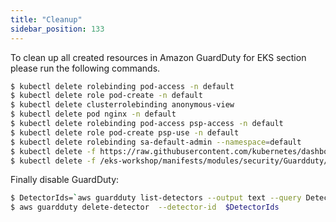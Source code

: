 ```yaml
---
title: "Cleanup"
sidebar_position: 133
---
```


To clean up all created resources in Amazon GuardDuty for EKS section please run the following commands.

```bash
$ kubectl delete rolebinding pod-access -n default
$ kubectl delete role pod-create -n default
$ kubectl delete clusterrolebinding anonymous-view
$ kubectl delete pod nginx -n default
$ kubectl delete rolebinding pod-access psp-access -n default
$ kubectl delete role pod-create psp-use -n default
$ kubectl delete rolebinding sa-default-admin --namespace=default
$ kubectl delete -f https://raw.githubusercontent.com/kubernetes/dashboard/v2.5.1/aio/deploy/recommended.yaml
$ kubectl delete -f /eks-workshop/manifests/modules/security/Guardduty/privileged/mount/privileged-pod-example.yaml
```

Finally disable GuardDuty:

```bash
$ DetectorIds=`aws guardduty list-detectors --output text --query DetectorIds`
$ aws guardduty delete-detector  --detector-id  $DetectorIds
```

